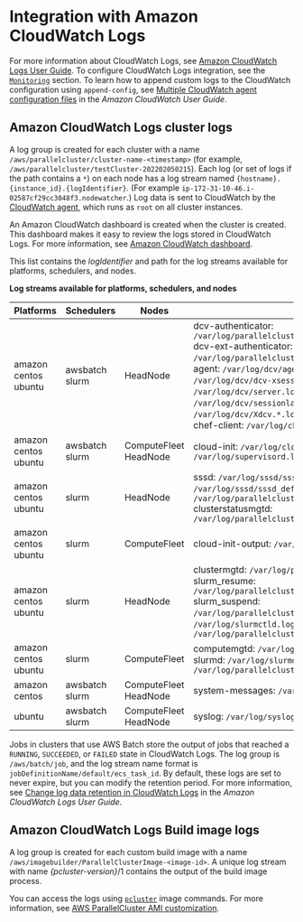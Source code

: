 # Integration with Amazon CloudWatch Logs<a name="cloudwatch-logs-v3"></a>

 For more information about CloudWatch Logs, see [Amazon CloudWatch Logs User Guide](https://docs.aws.amazon.com/AmazonCloudWatch/latest/logs/)\. To configure CloudWatch Logs integration, see the [`Monitoring`](Monitoring-v3.md) section\. To learn how to append custom logs to the CloudWatch configuration using `append-config`, see [Multiple CloudWatch agent configuration files](https://docs.aws.amazon.com/AmazonCloudWatch/latest/monitoring/CloudWatch-Agent-common-scenarios.html#CloudWatch-Agent-multiple-config-files) in the *Amazon CloudWatch User Guide*\.

## Amazon CloudWatch Logs cluster logs<a name="cloudwatch-logs-clusters"></a>

A log group is created for each cluster with a name `/aws/parallelcluster/cluster-name-<timestamp>` \(for example, `/aws/parallelcluster/testCluster-202202050215`\)\. Each log \(or set of logs if the path contains a `*`\) on each node has a log stream named `{hostname}.{instance_id}.{logIdentifier}`\. \(For example `ip-172-31-10-46.i-02587cf29cc3048f3.nodewatcher`\.\) Log data is sent to CloudWatch by the [CloudWatch agent](https://docs.aws.amazon.com/AmazonCloudWatch/latest/monitoring/Install-CloudWatch-Agent.html), which runs as `root` on all cluster instances\.

An Amazon CloudWatch dashboard is created when the cluster is created\. This dashboard makes it easy to review the logs stored in CloudWatch Logs\. For more information, see [Amazon CloudWatch dashboard](cloudwatch-dashboard-v3.md)\.

This list contains the *logIdentifier* and path for the log streams available for platforms, schedulers, and nodes\.


**Log streams available for platforms, schedulers, and nodes**  

| Platforms | Schedulers | Nodes | Log streams | 
| --- | --- | --- | --- | 
|  amazon centos ubuntu  |  awsbatch slurm  |  HeadNode  |  dcv\-authenticator: `/var/log/parallelcluster/pcluster_dcv_authenticator.log` dcv\-ext\-authenticator: `/var/log/parallelcluster/pcluster_dcv_connect.log` dcv\-agent: `/var/log/dcv/agent.*.log` dcv\-xsession: `/var/log/dcv/dcv-xsession.*.log` dcv\-server: `/var/log/dcv/server.log` dcv\-session\-launcher: `/var/log/dcv/sessionlauncher.log` Xdcv: `/var/log/dcv/Xdcv.*.log` cfn\-init: `/var/log/cfn-init.log` chef\-client: `/var/log/chef-client.log`  | 
|  amazon centos ubuntu  |  awsbatch slurm  |  ComputeFleet HeadNode  |  cloud\-init: `/var/log/cloud-init.log` supervisord: `/var/log/supervisord.log`  | 
|  amazon centos ubuntu  |  slurm  |  HeadNode  |  sssd: `/var/log/sssd/sssd.log` sssd\_domain\_default: `/var/log/sssd/sssd_default.log` pam\_ssh\_key\_generator: `/var/log/parallelcluster/pam_ssh_key_generator.log` clusterstatusmgtd: `/var/log/parallelcluster/clusterstatusmgtd`  | 
|  amazon centos ubuntu  |  slurm  |  ComputeFleet  |  cloud\-init\-output: `/var/log/cloud-init-output.log`  | 
|  amazon centos ubuntu  |  slurm  |  HeadNode  |  clustermgtd: `/var/log/parallelcluster/clustermgtd` slurm\_resume: `/var/log/parallelcluster/slurm_resume.log` slurm\_suspend: `/var/log/parallelcluster/slurm_suspend.log` slurmctld: `/var/log/slurmctld.log` slurm\_fleet\_status\_manager: `/var/log/parallelcluster/slurm_fleet_status_manager.log`  | 
|  amazon centos ubuntu  |  slurm  |  ComputeFleet  |  computemgtd: `/var/log/parallelcluster/computemgtd` slurmd: `/var/log/slurmd.log` slurm\_prolog\_epilog: `/var/log/parallelcluster/slurm_prolog_epilog.log`  | 
|  amazon centos  |  awsbatch slurm  |  ComputeFleet HeadNode  |  system\-messages: `/var/log/messages`  | 
|  ubuntu  |  awsbatch slurm  |  ComputeFleet HeadNode  |  syslog: `/var/log/syslog`  | 

Jobs in clusters that use AWS Batch store the output of jobs that reached a `RUNNING`, `SUCCEEDED`, or `FAILED` state in CloudWatch Logs\. The log group is `/aws/batch/job`, and the log stream name format is `jobDefinitionName/default/ecs_task_id`\. By default, these logs are set to never expire, but you can modify the retention period\. For more information, see [Change log data retention in CloudWatch Logs](https://docs.aws.amazon.com/AmazonCloudWatch/latest/logs/SettingLogRetention.html) in the *Amazon CloudWatch Logs User Guide*\.

## Amazon CloudWatch Logs Build image logs<a name="cloudwatch-logs-build-images"></a>

A log group is created for each custom build image with a name `/aws/imagebuilder/ParallelClusterImage-<image-id>`\. A unique log stream with name *\{pcluster\-version\}*/1 contains the output of the build image process\.

You can access the logs using [`pcluster`](pcluster-v3.md) image commands\. For more information, see [AWS ParallelCluster AMI customization](custom-ami-v3.md)\.